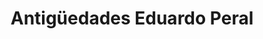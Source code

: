 ---
title: "Antigüedades Eduardo Peral"
url: /estella-lizarra/antigueedades-eduardo-peral/
shop: Antiquitäten
---